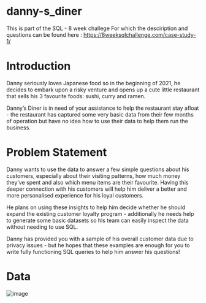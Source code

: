 # danny-s_diner
This is part of  the SQL - 8 week challege
For which the desciription and questions can be found here : https://8weeksqlchallenge.com/case-study-1/

# Introduction
Danny seriously loves Japanese food so in the beginning of 2021, he decides to embark upon a risky venture and opens up a cute little restaurant that sells his 3 favourite foods: sushi, curry and ramen.

Danny’s Diner is in need of your assistance to help the restaurant stay afloat - the restaurant has captured some very basic data from their few months of operation but have no idea how to use their data to help them run the business.

# Problem Statement
Danny wants to use the data to answer a few simple questions about his customers, especially about their visiting patterns, how much money they’ve spent and also which menu items are their favourite. Having this deeper connection with his customers will help him deliver a better and more personalised experience for his loyal customers.

He plans on using these insights to help him decide whether he should expand the existing customer loyalty program - additionally he needs help to generate some basic datasets so his team can easily inspect the data without needing to use SQL.

Danny has provided you with a sample of his overall customer data due to privacy issues - but he hopes that these examples are enough for you to write fully functioning SQL queries to help him answer his questions!

# Data
![image](https://github.com/ykk0299/danny-s_diner/assets/131330011/f1d7bc12-a7ee-4e77-b907-77c3b9dc411d)
